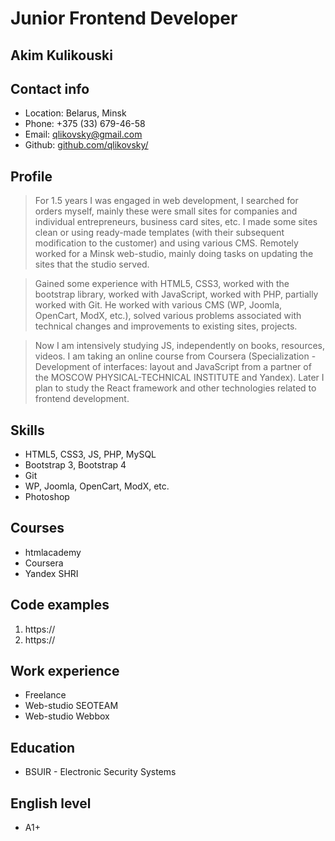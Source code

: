 # Junior Frontend Developer

## Akim Kulikouski

## Contact info
* Location: Belarus, Minsk
* Phone: +375 (33) 679-46-58
* Email: [qlikovsky@gmail.com](qlikovsky@gmail.com)
* Github: [github.com/qlikovsky/](qlikovsky)

## Profile
>For 1.5 years I was engaged in web development, I searched for orders myself, mainly these were small sites for companies and individual entrepreneurs, business card sites, etc. I made some sites clean or using ready-made templates (with their subsequent modification to the customer) and using various CMS.
>Remotely worked for a Minsk web-studio, mainly doing tasks on updating the sites that the studio served.

>Gained some experience with HTML5, CSS3, worked with the bootstrap library, worked with JavaScript, worked with PHP, partially worked with Git. He worked with various CMS (WP, Joomla, OpenCart, ModX, etc.), solved various problems associated with technical changes and improvements to existing sites, projects.

>Now I am intensively studying JS, independently on books, resources, videos. I am taking an online course from Coursera (Specialization - Development of interfaces: layout and JavaScript from a partner of the MOSCOW PHYSICAL-TECHNICAL INSTITUTE and Yandex). Later I plan to study the React framework and other technologies related to frontend development.

## Skills
* HTML5, CSS3, JS, PHP, MySQL
* Bootstrap 3, Bootstrap 4
* Git
* WP, Joomla, OpenCart, ModX, etc.
* Photoshop

## Courses
* htmlacademy
* Coursera
* Yandex SHRI

## Code examples
1. https://
2. https://

## Work experience
* Freelance
* Web-studio SEOTEAM
* Web-studio Webbox

## Education
* BSUIR - Electronic Security Systems

## English level
* А1+